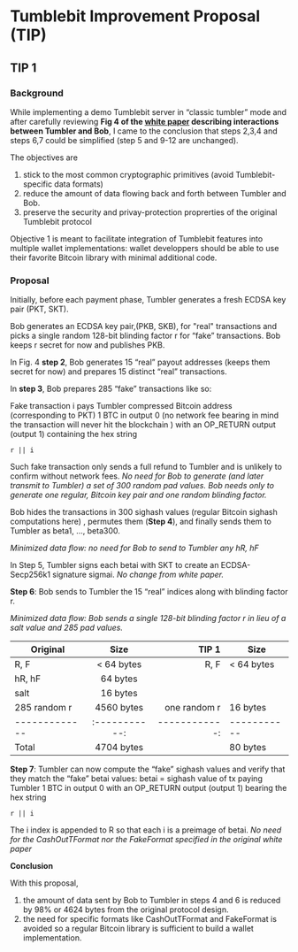 # Tumblebit Improvement Proposal (TIP)


## TIP 1


### Background


While implementing a demo Tumblebit server in “classic tumbler” mode and after carefully reviewing **Fig 4 of the [white paper](https://eprint.iacr.org/2016/575.pdf) describing interactions between Tumbler and Bob**, I came to the conclusion that steps 2,3,4 and steps 6,7 could be simplified (step 5 and 9-12 are unchanged).

The objectives are 

1. stick to the most common cryptographic primitives (avoid Tumblebit-specific data formats) 
2. reduce the amount of data flowing back and forth between Tumbler and Bob.
3. preserve the security and privay-protection proprerties of the original Tumblebit protocol

Objective 1 is meant to facilitate integration of Tumblebit features into multiple wallet implementations: 
wallet developpers should be able to use their favorite Bitcoin library with minimal additional code.


### Proposal


Initially, before each payment phase, Tumbler generates a fresh ECDSA key pair (PKT, SKT).

Bob generates an ECDSA key pair,(PKB, SKB), for "real" transactions and picks a single random 128-bit blinding factor r for “fake” transactions. Bob keeps r secret for now and publishes PKB.

In Fig. 4 **step 2**, Bob generates 15 “real” payout addresses (keeps them secret for now) and prepares 15 distinct “real” transactions.

In **step 3**, Bob prepares 285  “fake” transactions like so:

Fake transaction i pays Tumbler compressed Bitcoin address (corresponding to PKT) 1 BTC in output 0 (no network fee bearing in mind the transaction will never hit the blockchain ) with an OP_RETURN output (output 1) containing the hex string

`r || i `

Such fake transaction only sends a full refund to Tumbler and is unlikely to confirm without network fees.
_No need for Bob to generate (and later transmit to Tumbler) a set of 300 random pad values. Bob needs only to generate one regular, Bitcoin key pair and one random blinding factor._

Bob hides the transactions in 300 sighash values (regular Bitcoin sighash computations here) , permutes them (**Step 4**), and finally sends them to Tumbler as beta1, ..., beta300.

_Minimized data flow: no need for Bob to send to Tumbler any hR, hF_ 

In Step 5, Tumbler signs each betai with SKT to create an ECDSA-Secp256k1 signature sigmai. 
_No change from white paper._

**Step 6**: Bob sends to Tumbler the 15 “real” indices along with blinding factor r.

_Minimized data flow: Bob sends a single 128-bit blinding factor r in lieu of a salt value and 285 pad values._

| Original      | Size        | TIP 1        | Size        |
| ------------- |:-----------:| ------------:| ----------- |
| R, F          |  < 64 bytes | R, F         | < 64 bytes  |
| hR, hF        | 64 bytes    |              |             |
| salt          | 16 bytes    |              |             |
| 285 random r  | 4560 bytes  | one random r | 16 bytes    |
| ------------- |:-----------:| ------------:| ----------- |
| Total         | 4704 bytes  |              | 80 bytes

**Step 7**: Tumbler can now compute the “fake” sighash values and verify that they match the “fake” betai values:
betai = sighash value of tx paying Tumbler 1 BTC in output 0 with an OP_RETURN output (output 1) bearing the hex string 

`r || i `

The i index is appended to R so that each i is a preimage of betai.
_No need for the CashOutTFormat nor the FakeFormat specified in the original white paper_

**Conclusion**

With this proposal, 

1. the amount of data sent by Bob to Tumbler in steps 4 and 6 is reduced by 98% or 4624 bytes from the original protocol design.
2. the need for specific formats like CashOutTFormat and FakeFormat is avoided so a regular Bitcoin library is sufficient to build a wallet implementation.

